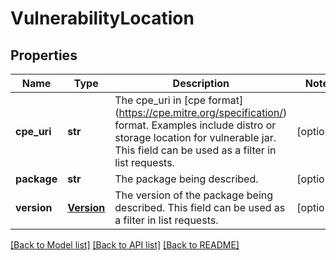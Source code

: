 # VulnerabilityLocation

## Properties
Name | Type | Description | Notes
------------ | ------------- | ------------- | -------------
**cpe_uri** | **str** | The cpe_uri in [cpe format] (https://cpe.mitre.org/specification/) format. Examples include distro or storage location for vulnerable jar. This field can be used as a filter in list requests. | [optional] 
**package** | **str** | The package being described. | [optional] 
**version** | [**Version**](Version.md) | The version of the package being described. This field can be used as a filter in list requests. | [optional] 

[[Back to Model list]](../README.md#documentation-for-models) [[Back to API list]](../README.md#documentation-for-api-endpoints) [[Back to README]](../README.md)


